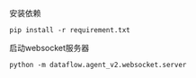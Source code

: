 安装依赖
```shell
pip install -r requirement.txt
```
启动websocket服务器
```shell
python -m dataflow.agent_v2.websocket.server
```